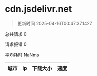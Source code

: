 
  # cdn.jsdelivr.net

  > 更新时间 2025-04-16T00:47:37.142Z
  
  总共请求 0

  请求报错 0

  平均耗时 NaNms

|城市|ip|下载大小|速度|
|-----|----------|---|---|

  